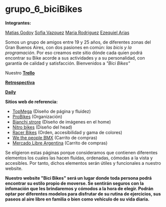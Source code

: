 # grupo_6_biciBikes
**Integrantes:**

[Matias Godoy](https://github.com/thrasheremperor)
[Sofia Vazquez](https://github.com/msofia97)
[Maria Rodriguez](https://github.com/Maria5398)
[Ezequiel Arias](https://github.com/EzequielArias12)

Somos un grupo de amigos entre 19 y 25 años, de diferentes zonas del Gran Buenos Aires, con dos pasiones en común: *las bicis y la programación*.
Por eso creamos este sitio dónde cada quien podrá encontrar su Bike acorde a sus actividades y a su personalidad, con garantía de calidad y satisfacción. Bienvenidos a *"Bici Bikes"*


Nuestro **[Trello](https://trello.com/b/ZbFRZnUU/programmernation)**

**[Retrospectiva](https://github.com/thrasheremperor/grupo_6_biciBikes/blob/develop/retros/retro.md)**


**[Daily]()**

**Sitios web de referencia:**

- [TopMega](https://www.topmega.com.ar) (Diseño de página y fluidez)
- [ProBikes](https://www.probikes.com.ar) (Organización)
- [Bianchi strore](https://www.bianchistore.cl) (Diseño de imágenes en el home)
- [Nitro bikes](https://www.nitrobikes.com.ar) (Diseño del head)
- [Racer Bikes](https://www.racerbikes.com.ar) (Orden, accesibilidad y gama de colores)
- [We the people BMX](https://wethepeoplebmx.de) (Carrito de compras)
- [Mercado Libre Argentina](https://www.mercadolibre.com.ar) (Carrito de compras)

Se eligieron estas páginas porque consideramos que contienen diferentes elementos los cuales las hacen fluidas, ordenadas, cómodas a la vista y accesibles. Por tanto, dichos elementos serán útiles y funcionales a nuestro website.

**Nuestro website "Bici Bikes" será un lugar donde toda persona podrá encontrar su estilo propio de moverse. Se sentirán seguros con la infomación que les brindaremos y cómodos a la hora de elegir. Podrán optar por diferentes modelos para disfrutar de su rutina de ejercicios, sus paseos al aire libre en familia o bien como vehículo de su vida diaria.**
